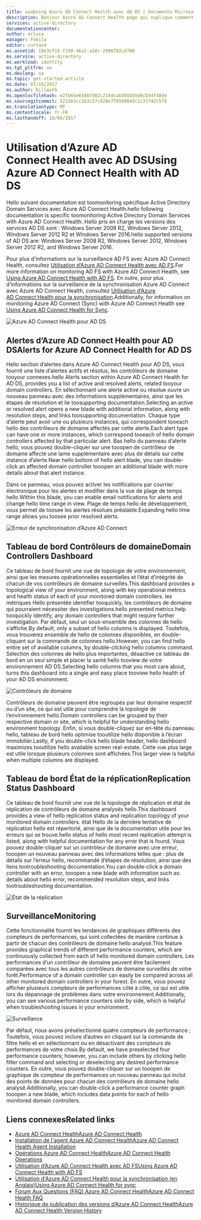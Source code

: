 ```yaml
---
title: aaaUsing Azure AD Connect Health avec AD DS | Documents Microsoft
description: Bonjour Azure AD Connect Health page qui explique comment toomonitor les services AD DS.
services: active-directory
documentationcenter: 
author: arluca
manager: femila
editor: curtand
ms.assetid: 19e3cf15-f150-46a3-a10c-2990702cd700
ms.service: active-directory
ms.workload: identity
ms.tgt_pltfrm: na
ms.devlang: na
ms.topic: get-started-article
ms.date: 07/18/2017
ms.author: billmath
ms.openlocfilehash: e2fb6be65407d02c214dcab385b85d6cb54f48de
ms.sourcegitcommit: 523283cc1b3c37c428e77850964dc1c33742c5f0
ms.translationtype: MT
ms.contentlocale: fr-FR
ms.lasthandoff: 10/06/2017
---
```

# <a name="using-azure-ad-connect-health-with-ad-ds"></a><span data-ttu-id="9a733-103">Utilisation d’Azure AD Connect Health avec AD DS</span><span class="sxs-lookup"><span data-stu-id="9a733-103">Using Azure AD Connect Health with AD DS</span></span>
<span data-ttu-id="9a733-104">Hello suivant documentation est toomonitoring spécifique Active Directory Domain Services avec Azure AD Connect Health.</span><span class="sxs-lookup"><span data-stu-id="9a733-104">hello following documentation is specific toomonitoring Active Directory Domain Services with Azure AD Connect Health.</span></span> <span data-ttu-id="9a733-105">Hello pris en charge les versions des services AD DS sont : Windows Server 2008 R2, Windows Server 2012, Windows Server 2012 R2 et Windows Server 2016.</span><span class="sxs-lookup"><span data-stu-id="9a733-105">hello supported versions of AD DS are: Windows Server 2008 R2, Windows Server 2012, Windows Server 2012 R2, and Windows Server 2016.</span></span>

<span data-ttu-id="9a733-106">Pour plus d’informations sur la surveillance AD FS avec Azure AD Connect Health, consultez [Utilisation d’Azure AD Connect Health avec AD FS](active-directory-aadconnect-health-adfs.md).</span><span class="sxs-lookup"><span data-stu-id="9a733-106">For more information on monitoring AD FS with Azure AD Connect Health, see [Using Azure AD Connect Health with AD FS](active-directory-aadconnect-health-adfs.md).</span></span> <span data-ttu-id="9a733-107">En outre, pour plus d’informations sur la surveillance de la synchronisation Azure AD Connect avec Azure AD Connect Health, consultez [Utilisation d’Azure AD Connect Health pour la synchronisation](active-directory-aadconnect-health-sync.md).</span><span class="sxs-lookup"><span data-stu-id="9a733-107">Additionally, for information on monitoring Azure AD Connect (Sync) with Azure AD Connect Health see [Using Azure AD Connect Health for Sync](active-directory-aadconnect-health-sync.md).</span></span>

![Azure AD Connect Health pour AD DS](./media/active-directory-aadconnect-health/aadconnect-health-adds-entry.png)

## <a name="alerts-for-azure-ad-connect-health-for-ad-ds"></a><span data-ttu-id="9a733-109">Alertes d’Azure AD Connect Health pour AD DS</span><span class="sxs-lookup"><span data-stu-id="9a733-109">Alerts for Azure AD Connect Health for AD DS</span></span>
<span data-ttu-id="9a733-110">Hello section d’alertes dans Azure AD Connect Health pour AD DS, vous fournit une liste d’alertes actifs et résolus, les contrôleurs de domaine tooyour connexes.</span><span class="sxs-lookup"><span data-stu-id="9a733-110">hello Alerts section within Azure AD Connect Health for AD DS, provides you a list of active and resolved alerts, related tooyour domain controllers.</span></span> <span data-ttu-id="9a733-111">En sélectionnant une alerte active ou résolue ouvre un nouveau panneau avec des informations supplémentaires, ainsi que les étapes de résolution et lie toosupporting documentation.</span><span class="sxs-lookup"><span data-stu-id="9a733-111">Selecting an active or resolved alert opens a new blade with additional information, along with resolution steps, and links toosupporting documentation.</span></span> <span data-ttu-id="9a733-112">Chaque type d’alerte peut avoir une ou plusieurs instances, qui correspondent tooeach hello des contrôleurs de domaine affectés par cette alerte.</span><span class="sxs-lookup"><span data-stu-id="9a733-112">Each alert type can have one or more instances, which correspond tooeach of hello domain controllers affected by that particular alert.</span></span> <span data-ttu-id="9a733-113">Bas hello du panneau d’alerte hello, vous pouvez double-cliquer sur une tooopen de contrôleur de domaine affecté une lame supplémentaire avec plus de détails sur cette instance d’alerte.</span><span class="sxs-lookup"><span data-stu-id="9a733-113">Near hello bottom of hello alert blade, you can double-click an affected domain controller tooopen an additional blade with more details about that alert instance.</span></span>

<span data-ttu-id="9a733-114">Dans ce panneau, vous pouvez activer les notifications par courrier électronique pour les alertes et modifier dans la vue de plage de temps hello.</span><span class="sxs-lookup"><span data-stu-id="9a733-114">Within this blade, you can enable email notifications for alerts and change hello time range in view.</span></span> <span data-ttu-id="9a733-115">Plage de temps hello de développement, vous permet de toosee les alertes résolues préalable.</span><span class="sxs-lookup"><span data-stu-id="9a733-115">Expanding hello time range allows you toosee prior resolved alerts.</span></span>

![Erreur de synchronisation d’Azure AD Connect](./media/active-directory-aadconnect-health/aadconnect-health-adds-alerts.png)

## <a name="domain-controllers-dashboard"></a><span data-ttu-id="9a733-117">Tableau de bord Contrôleurs de domaine</span><span class="sxs-lookup"><span data-stu-id="9a733-117">Domain Controllers Dashboard</span></span>
<span data-ttu-id="9a733-118">Ce tableau de bord fournit une vue de topologie de votre environnement, ainsi que les mesures opérationnelles essentielles et l’état d’intégrité de chacun de vos contrôleurs de domaine surveillés.</span><span class="sxs-lookup"><span data-stu-id="9a733-118">This dashboard provides a topological view of your environment, along with key operational metrics and health status of each of your monitored domain controllers.</span></span> <span data-ttu-id="9a733-119">les métriques Hello présentée identifier tooquickly, les contrôleurs de domaine qui pourraient nécessiter des investigations.</span><span class="sxs-lookup"><span data-stu-id="9a733-119">hello presented metrics help tooquickly identify, any domain controllers that might require further investigation.</span></span> <span data-ttu-id="9a733-120">Par défaut, seul un sous-ensemble des colonnes de hello s’affiche.</span><span class="sxs-lookup"><span data-stu-id="9a733-120">By default, only a subset of hello columns is displayed.</span></span> <span data-ttu-id="9a733-121">Toutefois, vous trouverez ensemble de hello de colonnes disponibles, en double-cliquant sur la commande de colonnes hello.</span><span class="sxs-lookup"><span data-stu-id="9a733-121">However, you can find hello entire set of available columns, by double-clicking hello columns command.</span></span> <span data-ttu-id="9a733-122">Sélection des colonnes de hello plus importantes, désactive ce tableau de bord en un seul simple et placer la santé hello tooview de votre environnement AD DS.</span><span class="sxs-lookup"><span data-stu-id="9a733-122">Selecting hello columns that you most care about, turns this dashboard into a single and easy place tooview hello health of your AD DS environment.</span></span>

![Contrôleurs de domaine](./media/active-directory-aadconnect-health/aadconnect-health-adds-domainsandsites-dashboard.png)

<span data-ttu-id="9a733-124">Contrôleurs de domaine peuvent être regroupés par leur domaine respectif ou d’un site, ce qui est utile pour comprendre la topologie de l’environnement hello.</span><span class="sxs-lookup"><span data-stu-id="9a733-124">Domain controllers can be grouped by their respective domain or site, which is helpful for understanding hello environment topology.</span></span> <span data-ttu-id="9a733-125">Enfin, si vous double-cliquez sur en-tête du panneau hello, tableau de bord hello optimise tooutilize hello disponible à l’écran immobilier.</span><span class="sxs-lookup"><span data-stu-id="9a733-125">Lastly, if you double-click hello blade header, hello dashboard maximizes tooutilize hello available screen real-estate.</span></span> <span data-ttu-id="9a733-126">Cette vue plus large est utile lorsque plusieurs colonnes sont affichées.</span><span class="sxs-lookup"><span data-stu-id="9a733-126">This larger view is helpful when multiple columns are displayed.</span></span>

## <a name="replication-status-dashboard"></a><span data-ttu-id="9a733-127">Tableau de bord État de la réplication</span><span class="sxs-lookup"><span data-stu-id="9a733-127">Replication Status Dashboard</span></span>
<span data-ttu-id="9a733-128">Ce tableau de bord fournit une vue de la topologie de réplication et état de réplication de contrôleurs de domaine analysés hello.</span><span class="sxs-lookup"><span data-stu-id="9a733-128">This dashboard provides a view of hello replication status and replication topology of your monitored domain controllers.</span></span> <span data-ttu-id="9a733-129">état Hello de la dernière tentative de réplication hello est répertorié, ainsi que de la documentation utile pour les erreurs qui se trouve.</span><span class="sxs-lookup"><span data-stu-id="9a733-129">hello status of hello most recent replication attempt is listed, along with helpful documentation for any error that is found.</span></span> <span data-ttu-id="9a733-130">Vous pouvez double-cliquer sur un contrôleur de domaine avec une erreur, tooopen un nouveau panneau avec des informations telles que : plus de détails sur l’erreur hello, recommandé d’étapes de résolution, ainsi que des liens tootroubleshooting documentation.</span><span class="sxs-lookup"><span data-stu-id="9a733-130">You can double-click a domain controller with an error, tooopen a new blade with information such as: details about hello error, recommended resolution steps, and links tootroubleshooting documentation.</span></span>

![État de la réplication](./media/active-directory-aadconnect-health/aadconnect-health-adds-replication.png)

## <a name="monitoring"></a><span data-ttu-id="9a733-132">Surveillance</span><span class="sxs-lookup"><span data-stu-id="9a733-132">Monitoring</span></span>
<span data-ttu-id="9a733-133">Cette fonctionnalité fournit les tendances de graphiques différents des compteurs de performances, qui sont collectées de manière continue à partir de chacun des contrôleurs de domaine hello analysé.</span><span class="sxs-lookup"><span data-stu-id="9a733-133">This feature provides graphical trends of different performance counters, which are continuously collected from each of hello monitored domain controllers.</span></span> <span data-ttu-id="9a733-134">Les performances d’un contrôleur de domaine peuvent être facilement comparées avec tous les autres contrôleurs de domaine surveillés de votre forêt.</span><span class="sxs-lookup"><span data-stu-id="9a733-134">Performance of a domain controller can easily be compared across all other monitored domain controllers in your forest.</span></span> <span data-ttu-id="9a733-135">En outre, vous pouvez afficher plusieurs compteurs de performances côte à côte, ce qui est utile lors du dépannage de problèmes dans votre environnement.</span><span class="sxs-lookup"><span data-stu-id="9a733-135">Additionally, you can see various performance counters side by side, which is helpful when troubleshooting issues in your environment.</span></span>

![Surveillance](./media/active-directory-aadconnect-health/aadconnect-health-adds-monitoring.png)

<span data-ttu-id="9a733-137">Par défaut, nous avons présélectionné quatre compteurs de performance ; Toutefois, vous pouvez inclure d’autres en cliquant sur la commande de filtre hello et en sélectionnant ou en désactivant des compteurs de performances de votre choix.</span><span class="sxs-lookup"><span data-stu-id="9a733-137">By default, we have preselected four performance counters; however, you can include others by clicking hello filter command and selecting or deselecting any desired performance counters.</span></span> <span data-ttu-id="9a733-138">En outre, vous pouvez double-cliquer sur un tooopen de graphique de compteur de performances un nouveau panneau qui inclut des points de données pour chacun des contrôleurs de domaine hello analysé.</span><span class="sxs-lookup"><span data-stu-id="9a733-138">Additionally, you can double-click a performance counter graph tooopen a new blade, which includes data points for each of hello monitored domain controllers.</span></span>

## <a name="related-links"></a><span data-ttu-id="9a733-139">Liens connexes</span><span class="sxs-lookup"><span data-stu-id="9a733-139">Related links</span></span>
* [<span data-ttu-id="9a733-140">Azure AD Connect Health</span><span class="sxs-lookup"><span data-stu-id="9a733-140">Azure AD Connect Health</span></span>](active-directory-aadconnect-health.md)
* [<span data-ttu-id="9a733-141">Installation de l'agent Azure AD Connect Health</span><span class="sxs-lookup"><span data-stu-id="9a733-141">Azure AD Connect Health Agent Installation</span></span>](active-directory-aadconnect-health-agent-install.md)
* [<span data-ttu-id="9a733-142">Opérations Azure AD Connect Health</span><span class="sxs-lookup"><span data-stu-id="9a733-142">Azure AD Connect Health Operations</span></span>](active-directory-aadconnect-health-operations.md)
* [<span data-ttu-id="9a733-143">Utilisation d’Azure AD Connect Health avec AD FS</span><span class="sxs-lookup"><span data-stu-id="9a733-143">Using Azure AD Connect Health with AD FS</span></span>](active-directory-aadconnect-health-adfs.md)
* [<span data-ttu-id="9a733-144">Utilisation d'Azure AD Connect Health pour la synchronisation (en Anglais)</span><span class="sxs-lookup"><span data-stu-id="9a733-144">Using Azure AD Connect Health for sync</span></span>](active-directory-aadconnect-health-sync.md)
* [<span data-ttu-id="9a733-145">Forum Aux Questions (FAQ) Azure AD Connect Health</span><span class="sxs-lookup"><span data-stu-id="9a733-145">Azure AD Connect Health FAQ</span></span>](active-directory-aadconnect-health-faq.md)
* [<span data-ttu-id="9a733-146">Historique de publication des versions d’Azure AD Connect Health</span><span class="sxs-lookup"><span data-stu-id="9a733-146">Azure AD Connect Health Version History</span></span>](active-directory-aadconnect-health-version-history.md)

